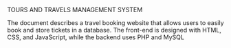 TOURS AND TRAVELS MANAGEMENT SYSTEM

The document describes a travel booking website that allows users to easily book and store tickets in a database. The front-end is designed with HTML, CSS, and JavaScript, while the backend uses PHP and MySQL
